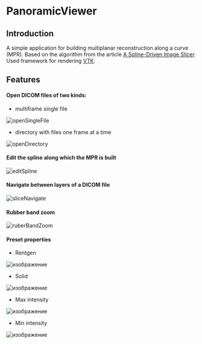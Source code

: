 # PanoramicViewer
## Introduction
A simple application for building multiplanar reconstruction along a curve (MPR). Based on the algorithm from the article [A Spline-Driven Image Slicer](https://www.vtkjournal.org/browse/publication/838). Used framework for rendering [VTK](https://github.com/Kitware/VTK).

## Features
#### Open DICOM files of two kinds:
- multiframe single file


![openSingleFile](https://user-images.githubusercontent.com/43389097/214097391-352a8305-09e8-4b06-bbff-f97d1fb9f4af.gif)

- directory with files one frame at a time

![openDirectory](https://user-images.githubusercontent.com/43389097/214098504-68feda3d-e99f-472a-a98c-bc5a535a1170.gif)


#### Edit the spline along which the MPR is built

![editSpline](https://user-images.githubusercontent.com/43389097/214100560-cf66e834-bd72-44d9-8787-273a2a109f51.gif)

#### Navigate between layers of a DICOM file

![sliceNavigate](https://user-images.githubusercontent.com/43389097/214101775-29354c46-a8c7-4c9f-8468-523a91d9e17f.gif)

#### Rubber band zoom

![ruberBandZoom](https://user-images.githubusercontent.com/43389097/214103166-e817bc1c-4ba2-494e-bdcd-d1f104ccde63.gif)

#### Preset properties
- Rentgen

![изображение](https://user-images.githubusercontent.com/43389097/214104301-fa7044bd-496c-4432-abdc-81b7e9267aaa.png)

- Solid

![изображение](https://user-images.githubusercontent.com/43389097/214104402-ac0f3fbf-0bd4-4691-83ef-98ca800b2694.png)

- Max intensity

![изображение](https://user-images.githubusercontent.com/43389097/214104772-a0b9b3da-0a90-4991-8023-8871bfeb984e.png)

- Min intensity

![изображение](https://user-images.githubusercontent.com/43389097/214104637-ec49e1a6-17c6-4478-872c-6f642195fcfd.png)
